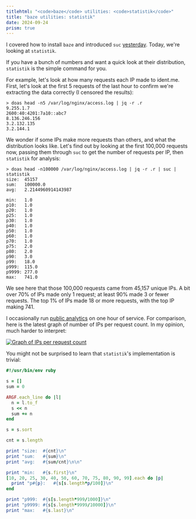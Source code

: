 ```yaml
---
titlehtml: "<code>baze</code> utilities: <code>statistik</code>"
title: "baze utilities: statistik"
date: 2024-09-24
prism: true
---
```


I covered how to install `baze` and introduced `suc` [yesterday](/posts/suc). Today, we're looking at `statistik`.

If you have a bunch of numbers and want a quick look at their distribution, `statistik` is the simple command for you.

For example, let's look at how many requests each IP made to ident.me. First, let's look at the first 5 requests of the last hour to confirm we're extracting the data correctly (I censored the results):

```shell
> doas head -n5 /var/log/nginx/access.log | jq -r .r
9.255.1.7
2600:40:4201:7a10::abc7
8.136.246.156
3.2.132.135
3.2.144.1
```

We wonder if some IPs make more requests than others, and what the distribution looks like. Let's find out by looking at the first 100,000 requests now, passing them through `suc` to get the number of requests per IP, then `statistik` for analysis:

```shell
> doas head -n100000 /var/log/nginx/access.log | jq -r .r | suc | statistik
size:  45157
sum:   100000.0
avg:   2.2144960914143987

min:   1.0
p10:   1.0
p20:   1.0
p25:   1.0
p30:   1.0
p40:   1.0
p50:   1.0
p60:   1.0
p70:   1.0
p75:   2.0
p80:   2.0
p90:   3.0
p99:   18.0
p999:  115.0
p9999: 277.0
max:   741.0
```

We see here that those 100,000 requests came from 45,157 unique IPs. A bit over 70% of IPs made only 1 request; at least 90% made 3 or fewer requests. The top 1% of IPs made 18 or more requests, with the top IP making 741.

I occasionally run [public analytics](https://api.ident.me/analytics) on one hour of service. For comparison, here is the latest graph of number of IPs per request count. In my opinion, much harder to interpret:

[![Graph of IPs per request count](https://api.ident.me/analytics/ips_per_req_count.png)](https://api.ident.me/analytics/ips_per_req_count.png)

You might not be surprised to learn that `statistik`'s implementation is trivial:

```ruby
#!/usr/bin/env ruby

s = []
sum = 0

ARGF.each_line do |l|
  n = l.to_f
  s << n
  sum += n
end

s = s.sort

cnt = s.length

print "size:  #{cnt}\n"
print "sum:   #{sum}\n"
print "avg:   #{sum/cnt}\n\n"

print "min:   #{s.first}\n"
[10, 20, 25, 30, 40, 50, 60, 70, 75, 80, 90, 99].each do |p|
  print "p#{p}:   #{s[s.length*p/100]}\n"
end

print "p999:  #{s[s.length*999/1000]}\n"
print "p9999: #{s[s.length*9999/10000]}\n"
print "max:   #{s.last}\n"
```
